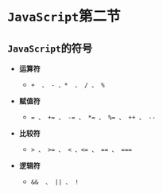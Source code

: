 # `JavaScript`第二节

## `JavaScript`的符号

* **运算符** 

  * ` +  、 - 、*  、 / 、 %  `

* **赋值符**

  * `= 、 += 、 -= 、 *= 、 %= 、 ++ 、 --`  

* **比较符**

  * `> 、 >= 、 < 、<= 、 == 、 ===`

* **逻辑符**

  * `&&  、 || 、 !`

  ​



